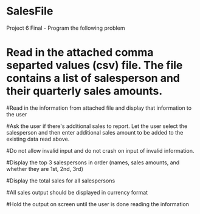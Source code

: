 # SalesFile
Project 6 Final - Program the following problem

# Read in the attached comma separted values (csv) file. The file contains a list of salesperson and their quarterly sales amounts. 

#Read in the information from attached file and display that information to the user 

#Ask the user if there's additional sales to report. Let the user select the salesperson and then enter additional sales amount to be added to the existing data read above. 

#Do not allow invalid input and do not crash on input of invalid information. 

#Display the top 3 salespersons in order (names, sales amounts, and whether they are 1st, 2nd, 3rd)

#Display the total sales for all salespersons 

#All sales output should be displayed in currency format

#Hold the output on screen until the user is done reading the information
